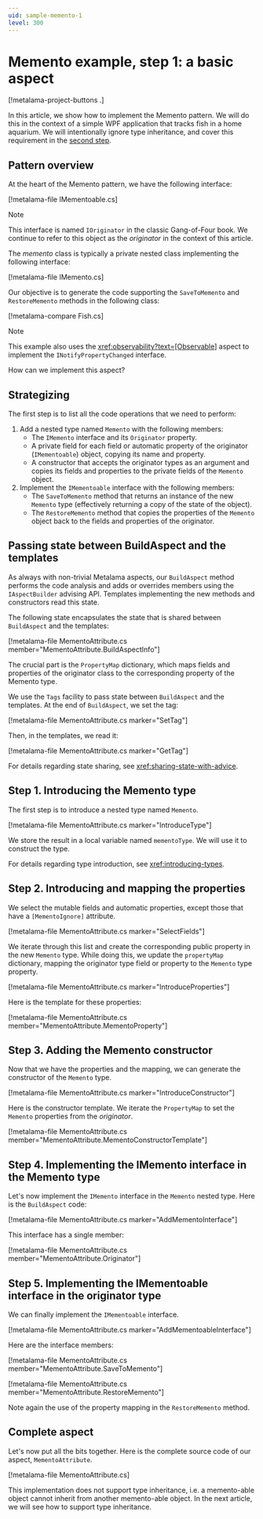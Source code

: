 ```yaml
---
uid: sample-memento-1
level: 300
---
```


# Memento example, step 1: a basic aspect

[!metalama-project-buttons .]

In this article, we show how to implement the Memento pattern. We will do this in the context of a simple WPF application that tracks fish in a home aquarium. We will intentionally ignore type inheritance, and cover this requirement in the [second step](xref:sample-memento-2).

## Pattern overview

At the heart of the Memento pattern, we have the following interface:

[!metalama-file IMementoable.cs]

> [!NOTE]
> This interface is named `IOriginator` in the classic Gang-of-Four book. We continue to refer to this object as the _originator_ in the context of this article.

The _memento_ class is typically a private nested class implementing the following interface:

[!metalama-file IMemento.cs]

Our objective is to generate the code supporting the `SaveToMemento` and `RestoreMemento` methods in the following class:

[!metalama-compare Fish.cs]

> [!NOTE]
> This example also uses the <xref:observability?text=[Observable]> aspect to implement the `INotifyPropertyChanged` interface.

How can we implement this aspect?

## Strategizing

The first step is to list all the code operations that we need to perform:

1. Add a nested type named `Memento` with the following members:
   * The `IMemento` interface and its `Originator` property.
   * A private field for each field or automatic property of the originator (`IMementoable`) object, copying its name and property.
   * A constructor that accepts the originator types as an argument and copies its fields and properties to the private fields of the `Memento` object.
2. Implement the `IMementoable` interface with the following members:
   * The `SaveToMemento` method that returns an instance of the new `Memento` type (effectively returning a copy of the state of the object).
   * The `RestoreMemento` method that copies the properties of the `Memento` object back to the fields and properties of the originator.

## Passing state between BuildAspect and the templates

As always with non-trivial Metalama aspects, our `BuildAspect` method performs the code analysis and adds or overrides members using the `IAspectBuilder` advising API. Templates implementing the new methods and constructors read this state.

The following state encapsulates the state that is shared between `BuildAspect` and the templates:

[!metalama-file MementoAttribute.cs member="MementoAttribute.BuildAspectInfo"]

The crucial part is the `PropertyMap` dictionary, which maps fields and properties of the originator class to the corresponding property of the Memento type.

We use the `Tags` facility to pass state between `BuildAspect` and the templates. At the end of `BuildAspect`, we set the tag:

[!metalama-file MementoAttribute.cs marker="SetTag"]

Then, in the templates, we read it:

[!metalama-file MementoAttribute.cs marker="GetTag"]

For details regarding state sharing, see <xref:sharing-state-with-advice>.

## Step 1. Introducing the Memento type

The first step is to introduce a nested type named `Memento`.

[!metalama-file MementoAttribute.cs marker="IntroduceType"]

We store the result in a local variable named `mementoType`. We will use it to construct the type.

For details regarding type introduction, see <xref:introducing-types>.

## Step 2. Introducing and mapping the properties

We select the mutable fields and automatic properties, except those that have a `[MementoIgnore]` attribute.

[!metalama-file MementoAttribute.cs marker="SelectFields"]

We iterate through this list and create the corresponding public property in the new `Memento` type. While doing this, we update the `propertyMap` dictionary, mapping the originator type field or property to the `Memento` type property.

[!metalama-file MementoAttribute.cs marker="IntroduceProperties"]

Here is the template for these properties:

[!metalama-file MementoAttribute.cs member="MementoAttribute.MementoProperty"]

## Step 3. Adding the Memento constructor

Now that we have the properties and the mapping, we can generate the constructor of the `Memento` type.

[!metalama-file MementoAttribute.cs marker="IntroduceConstructor"]

Here is the constructor template. We iterate the `PropertyMap` to set the `Memento` properties from the _originator_.

[!metalama-file MementoAttribute.cs member="MementoAttribute.MementoConstructorTemplate"]

## Step 4. Implementing the IMemento interface in the Memento type

Let's now implement the `IMemento` interface in the `Memento` nested type. Here is the `BuildAspect` code:

[!metalama-file MementoAttribute.cs marker="AddMementoInterface"]

This interface has a single member:

[!metalama-file MementoAttribute.cs member="MementoAttribute.Originator"]


## Step 5. Implementing the IMementoable interface in the originator type

We can finally implement the `IMementoable` interface.

[!metalama-file MementoAttribute.cs marker="AddMementoableInterface"]

Here are the interface members:

[!metalama-file MementoAttribute.cs member="MementoAttribute.SaveToMemento"]

[!metalama-file MementoAttribute.cs member="MementoAttribute.RestoreMemento"]

Note again the use of the property mapping in the `RestoreMemento` method.

## Complete aspect

Let's now put all the bits together. Here is the complete source code of our aspect, `MementoAttribute`.

[!metalama-file MementoAttribute.cs]

This implementation does not support type inheritance, i.e. a memento-able object cannot inherit from another memento-able object. In the next article, we will see how to support type inheritance.

